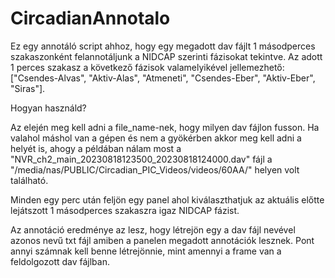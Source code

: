 # CircadianAnnotalo
Ez egy annotáló script ahhoz, hogy egy megadott dav fájlt 1 másodperces szakaszonként felannotáljunk a NIDCAP szerinti fázisokat tekintve. Az adott 1 perces szakasz a következő fázisok valamelyikével jellemezhető: ["Csendes-Alvas", "Aktiv-Alas", "Atmeneti", "Csendes-Eber", "Aktiv-Eber", "Siras"].

Hogyan használd? 

Az elején meg kell adni a file_name-nek, hogy milyen dav fájlon fusson. Ha valahol máshol van a gépen és nem a gyökérben akkor meg kell adni a helyét is, ahogy a példában nálam most a "NVR_ch2_main_20230818123500_20230818124000.dav" fájl a "/media/nas/PUBLIC/Circadian_PIC_Videos/videos/60AA/" helyen volt található.

Minden egy perc után feljön egy panel ahol kiválaszthatjuk az aktuális előtte lejátszott 1 másodperces szakaszra igaz NIDCAP fázist.

Az annotáció eredménye az lesz, hogy létrejön egy a dav fájl nevével azonos nevű txt fájl amiben a panelen megadott annotációk lesznek. Pont annyi számnak kell benne létrejönnie, mint amennyi a frame van a feldolgozott dav fájlban.
